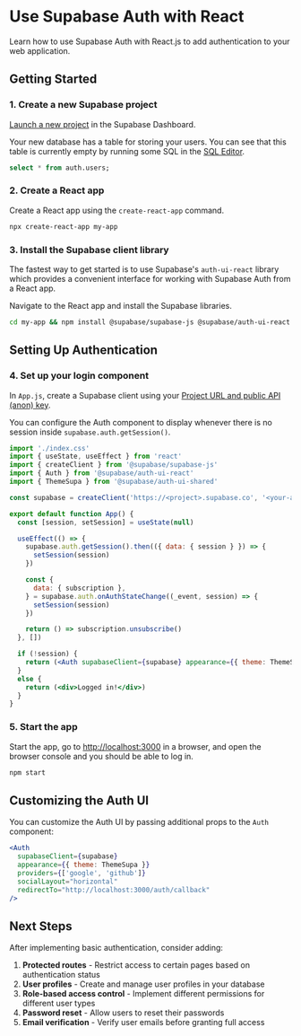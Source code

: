 # Use Supabase Auth with React

Learn how to use Supabase Auth with React.js to add authentication to your web application.

## Getting Started

### 1. Create a new Supabase project

[Launch a new project](https://supabase.com/dashboard) in the Supabase Dashboard.

Your new database has a table for storing your users. You can see that this table is currently empty by running some SQL in the [SQL Editor](https://supabase.com/dashboard/project/_/sql).

```sql
select * from auth.users;
```

### 2. Create a React app

Create a React app using the `create-react-app` command.

```bash
npx create-react-app my-app
```

### 3. Install the Supabase client library

The fastest way to get started is to use Supabase's `auth-ui-react` library which provides a convenient interface for working with Supabase Auth from a React app.

Navigate to the React app and install the Supabase libraries.

```bash
cd my-app && npm install @supabase/supabase-js @supabase/auth-ui-react @supabase/auth-ui-shared
```

## Setting Up Authentication

### 4. Set up your login component

In `App.js`, create a Supabase client using your [Project URL and public API (anon) key](https://supabase.com/dashboard/project/_/settings/api).

You can configure the Auth component to display whenever there is no session inside `supabase.auth.getSession()`.

```jsx
import './index.css'
import { useState, useEffect } from 'react'
import { createClient } from '@supabase/supabase-js'
import { Auth } from '@supabase/auth-ui-react'
import { ThemeSupa } from '@supabase/auth-ui-shared'

const supabase = createClient('https://<project>.supabase.co', '<your-anon-key>')

export default function App() {
  const [session, setSession] = useState(null)

  useEffect(() => {
    supabase.auth.getSession().then(({ data: { session } }) => {
      setSession(session)
    })

    const {
      data: { subscription },
    } = supabase.auth.onAuthStateChange((_event, session) => {
      setSession(session)
    })

    return () => subscription.unsubscribe()
  }, [])

  if (!session) {
    return (<Auth supabaseClient={supabase} appearance={{ theme: ThemeSupa }} />)
  }
  else {
    return (<div>Logged in!</div>)
  }
}
```

### 5. Start the app

Start the app, go to [http://localhost:3000](http://localhost:3000/) in a browser, and open the browser console and you should be able to log in.

```bash
npm start
```

## Customizing the Auth UI

You can customize the Auth UI by passing additional props to the `Auth` component:

```jsx
<Auth
  supabaseClient={supabase}
  appearance={{ theme: ThemeSupa }}
  providers={['google', 'github']}
  socialLayout="horizontal"
  redirectTo="http://localhost:3000/auth/callback"
/>
```

## Next Steps

After implementing basic authentication, consider adding:

1. **Protected routes** - Restrict access to certain pages based on authentication status
2. **User profiles** - Create and manage user profiles in your database
3. **Role-based access control** - Implement different permissions for different user types
4. **Password reset** - Allow users to reset their passwords
5. **Email verification** - Verify user emails before granting full access
